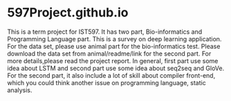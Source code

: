 # 597Project.github.io
This is a term project for IST597. It has two part, Bio-informatics and Programming Language part. This is a survey on deep learning application.
For the data set, please use animal part for the bio-informatics test. Please download the data set from animal/readme/link for the second part.
For more details,please read the project report. In general, first part use some idea about LSTM and second part use some idea about seq2seq and GloVe. For the second part, it also include a lot of skill about compiler front-end, which you could think another issue on programming language, static analysis.
